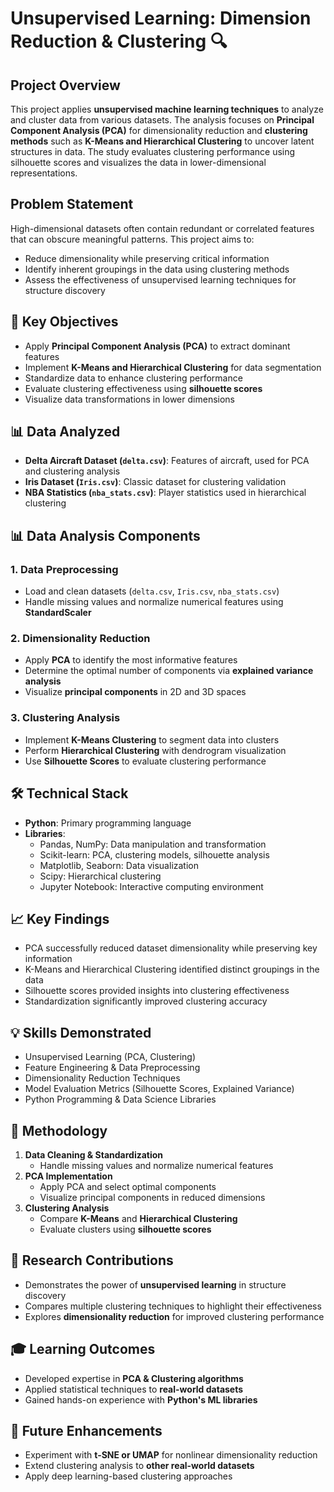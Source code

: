 # Unsupervised Learning: Dimension Reduction & Clustering 🔍

## Project Overview
This project applies **unsupervised machine learning techniques** to analyze and cluster data from various datasets. The analysis focuses on **Principal Component Analysis (PCA)** for dimensionality reduction and **clustering methods** such as **K-Means and Hierarchical Clustering** to uncover latent structures in data. The study evaluates clustering performance using silhouette scores and visualizes the data in lower-dimensional representations.

## Problem Statement
High-dimensional datasets often contain redundant or correlated features that can obscure meaningful patterns. This project aims to:
- Reduce dimensionality while preserving critical information
- Identify inherent groupings in the data using clustering methods
- Assess the effectiveness of unsupervised learning techniques for structure discovery

## 🔑 Key Objectives
- Apply **Principal Component Analysis (PCA)** to extract dominant features
- Implement **K-Means and Hierarchical Clustering** for data segmentation
- Standardize data to enhance clustering performance
- Evaluate clustering effectiveness using **silhouette scores**
- Visualize data transformations in lower dimensions

## 📊 Data Analyzed
- **Delta Aircraft Dataset (`delta.csv`)**: Features of aircraft, used for PCA and clustering analysis
- **Iris Dataset (`Iris.csv`)**: Classic dataset for clustering validation
- **NBA Statistics (`nba_stats.csv`)**: Player statistics used in hierarchical clustering

## 📊 Data Analysis Components

### 1. Data Preprocessing
- Load and clean datasets (`delta.csv`, `Iris.csv`, `nba_stats.csv`)
- Handle missing values and normalize numerical features using **StandardScaler**

### 2. Dimensionality Reduction
- Apply **PCA** to identify the most informative features
- Determine the optimal number of components via **explained variance analysis**
- Visualize **principal components** in 2D and 3D spaces

### 3. Clustering Analysis
- Implement **K-Means Clustering** to segment data into clusters
- Perform **Hierarchical Clustering** with dendrogram visualization
- Use **Silhouette Scores** to evaluate clustering performance

## 🛠️ Technical Stack
- **Python**: Primary programming language
- **Libraries**:
  - Pandas, NumPy: Data manipulation and transformation
  - Scikit-learn: PCA, clustering models, silhouette analysis
  - Matplotlib, Seaborn: Data visualization
  - Scipy: Hierarchical clustering
  - Jupyter Notebook: Interactive computing environment

## 📈 Key Findings
- PCA successfully reduced dataset dimensionality while preserving key information
- K-Means and Hierarchical Clustering identified distinct groupings in the data
- Silhouette scores provided insights into clustering effectiveness
- Standardization significantly improved clustering accuracy

## 💡 Skills Demonstrated
- Unsupervised Learning (PCA, Clustering)
- Feature Engineering & Data Preprocessing
- Dimensionality Reduction Techniques
- Model Evaluation Metrics (Silhouette Scores, Explained Variance)
- Python Programming & Data Science Libraries


## 🎯 Methodology
1. **Data Cleaning & Standardization**
   - Handle missing values and normalize numerical features
2. **PCA Implementation**
   - Apply PCA and select optimal components
   - Visualize principal components in reduced dimensions
3. **Clustering Analysis**
   - Compare **K-Means** and **Hierarchical Clustering**
   - Evaluate clusters using **silhouette scores**

## 🌟 Research Contributions
- Demonstrates the power of **unsupervised learning** in structure discovery
- Compares multiple clustering techniques to highlight their effectiveness
- Explores **dimensionality reduction** for improved clustering performance

## 🎓 Learning Outcomes
- Developed expertise in **PCA & Clustering algorithms**
- Applied statistical techniques to **real-world datasets**
- Gained hands-on experience with **Python's ML libraries**

## 🚀 Future Enhancements
- Experiment with **t-SNE or UMAP** for nonlinear dimensionality reduction
- Extend clustering analysis to **other real-world datasets**
- Apply deep learning-based clustering approaches

